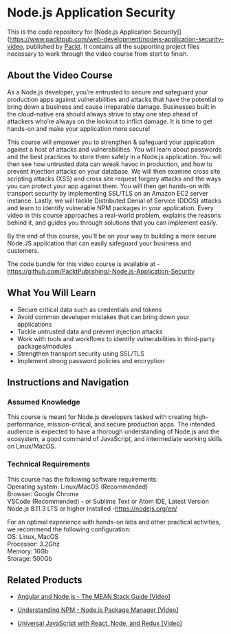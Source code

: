 # Node.js Application Security
This is the code repository for [Node.js Application Security]](https://www.packtpub.com/web-development/nodejs-application-security-video, 
published by [Packt](https://www.packtpub.com/?utm_source=github). It contains all the supporting project files necessary to work through the video course from start to finish.
## About the Video Course
As a Node.js developer, you’re entrusted to secure and safeguard your production apps against vulnerabilities and attacks that have the potential to bring down a 
business and cause irreparable damage. Businesses built in the cloud-native era should always strive to stay one step ahead of attackers who’re always on the lookout to 
inflict damage. It is time to get hands-on and make your application more secure!

This course will empower you to strengthen & safeguard your application against a host of attacks and vulnerabilities. You will learn about passwords and the best 
practices to store them safely in a Node.js application. You will then see how untrusted data can wreak havoc in production, and how to prevent injection attacks on your database. 
We will then examine cross site scripting attacks (XSS) and cross site request forgery attacks and the ways you can protect your app against them. You will then get hands-on with 
transport security by implementing SSL/TLS on an Amazon EC2 server instance. Lastly, we will tackle Distributed Denial of Service (DDOS) attacks and learn to identify vulnerable 
NPM packages in your application. Every video in this course approaches a real-world problem, explains the reasons behind it, and guides you through solutions that you can implement 
easily.

By the end of this course, you'll be on your way to building a more secure Node.JS application that can easily safeguard your business and customers.

The code bundle for this video course is available at - https://github.com/PacktPublishing/-Node.js-Application-Security

<H2>What You Will Learn</H2>
<DIV class=book-info-will-learn-text>
<UL>
<LI> Secure critical data such as credentials and tokens
<LI> Avoid common developer mistakes that can bring down your applications
<LI> Tackle untrusted data and prevent injection attacks
<LI> Work with tools and workflows to identify vulnerabilities in third-party packages/modules
<LI> Strengthen transport security using SSL/TLS
<LI> Implement strong password policies and encryption
</LI></UL></DIV>

## Instructions and Navigation
### Assumed Knowledge
This course is meant for Node.js developers tasked with creating high-performance, mission-critical, and secure production apps. 
The intended audience is expected to have a thorough understanding of Node.js and the ecosystem, a good command of JavaScript, and intermediate working skills on Linux/MacOS.
### Technical Requirements
This course has the following software requirements:<br/>
Operating system: Linux/MacOS (Recommended)<br/>
Browser: Google Chrome<br/>
VSCode (Recommended)  - or Sublime Text or Atom IDE, Latest Version<br/>
Node.js 8.11.3 LTS or higher Installed -https://nodejs.org/en/<br/>

For an optimal experience with hands-on labs and other practical activities, we recommend the following configuration:<br/>
OS: Linux, MacOS<br/>
Processor: 3.2Ghz<br/>
Memory: 16Gb<br/>
Storage: 500Gb<br/>


## Related Products
* [Angular and Node.js - The MEAN Stack Guide [Video]](https://www.packtpub.com/application-development/angular-and-nodejs-mean-stack-guide-video)

* [Understanding NPM - Node.js Package Manager [Video]](https://www.packtpub.com/application-development/understanding-npm-nodejs-package-manager-video)

* [Universal JavaScript with React, Node, and Redux [Video]](https://www.packtpub.com/web-development/universal-javascript-react-node-and-redux-video)

